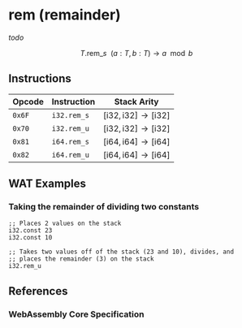 
# rem (remainder)

_todo_

$$
T.\mathsf{rem}\_s \enspace ( a: T, b: T ) \to a\mod b
$$



## Instructions

| Opcode | Instruction | Stack Arity |
|--------|-------------|-------------|
| `0x6F` | `i32.rem_s` | $[ \mathsf{i32}, \mathsf{i32} ] \to [ \mathsf{i32} ]$ |
| `0x70` | `i32.rem_u` | $[ \mathsf{i32}, \mathsf{i32} ] \to [ \mathsf{i32} ]$ |
| `0x81` | `i64.rem_s` | $[ \mathsf{i64}, \mathsf{i64} ] \to [ \mathsf{i64} ]$ |
| `0x82` | `i64.rem_u` | $[ \mathsf{i64}, \mathsf{i64} ] \to [ \mathsf{i64} ]$ |



## WAT Examples

### Taking the remainder of dividing two constants

```wasm
;; Places 2 values on the stack
i32.const 23
i32.const 10

;; Takes two values off of the stack (23 and 10), divides, and
;; places the remainder (3) on the stack
i32.rem_u
```



## References

### WebAssembly Core Specification

[^§2.4.1]: _Structure, Numeric Instructions_ - <https://www.w3.org/TR/wasm-core-2/syntax/instructions.html#numeric-instructions>
[^§4.3.2-irem-u]: _Execution, Numerics, Integer Operations, irem_u_ - <https://www.w3.org/TR/wasm-core-2/exec/numerics.html#op-irem-u>
[^§4.3.2-irem-s]: _Execution, Numerics, Integer Operations, irem_s_ - <https://www.w3.org/TR/wasm-core-2/exec/numerics.html#op-irem-s>

